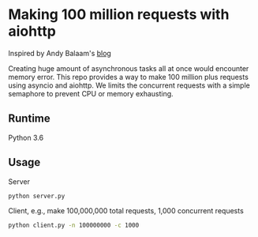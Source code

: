 # Making 100 million requests with aiohttp

Inspired by Andy Balaam's [blog](https://www.artificialworlds.net/blog/2017/06/12/making-100-million-requests-with-python-aiohttp/)

Creating huge amount of asynchronous tasks all at once would encounter memory error.
This repo provides a way to make 100 million plus requests using asyncio and aiohttp. We limits the concurrent requests with a simple semaphore to prevent CPU or memory exhausting.




## Runtime
Python 3.6


## Usage
Server
```bash
python server.py
```

Client, e.g., make 100,000,000 total requests, 1,000 concurrent requests
```bash
python client.py -n 100000000 -c 1000
```

